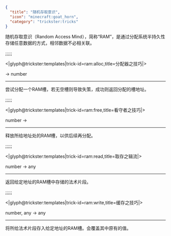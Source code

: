 ```json
{
  "title": "随机存取意识",
  "icon": "minecraft:goat_horn",
  "category": "trickster:tricks"
}
```

随机存取意识（Random Access Mind），简称“RAM”，是通过分配系统半持久性存储任意数据的方式，相邻数据不必相关联。

;;;;;

<|glyph@trickster:templates|trick-id=ram:alloc,title=分配器之技巧|>

-> number

---

尝试分配一个RAM槽，若无空槽则导致失策，成功则返回分配的槽地址。

;;;;;

<|glyph@trickster:templates|trick-id=ram:free,title=看守者之技巧|>

number ->

---

释放所给地址处的RAM槽，以供后续再分配。

;;;;;

<|glyph@trickster:templates|trick-id=ram:read,title=取存之辑流|>

number -> any

---

返回给定地址的RAM槽中存储的法术片段。

;;;;;

<|glyph@trickster:templates|trick-id=ram:write,title=缓存之技巧|>

number, any -> any

---

将所给法术片段存入给定地址的RAM槽。会覆盖其中原有的值。

